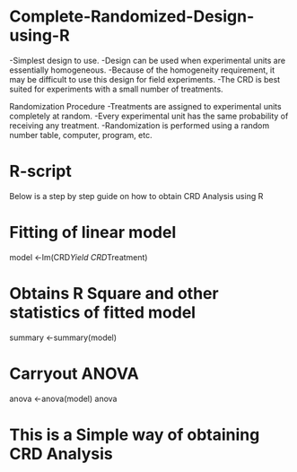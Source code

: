  # Complete-Randomized-Design-using-R
-Simplest design to use.
-Design can be used when experimental units are essentially homogeneous. 
-Because of the homogeneity requirement, it may be difficult to use this design for field experiments. 
-The CRD is best suited for experiments with a small number of treatments.

Randomization Procedure
-Treatments are assigned to experimental units completely at random.
-Every experimental unit has the same probability of receiving any treatment.
-Randomization is performed using a random number table, computer, program, etc. 


# R-script
Below is a step by step guide on how to obtain CRD Analysis using R
# Fitting of linear model
model <-lm(CRD$Yield ~ CRD$Treatment)

# Obtains R Square and other statistics of fitted model
summary <-summary(model)

# Carryout ANOVA
anova <-anova(model)
anova

# This is a Simple way of obtaining CRD Analysis
